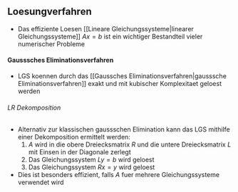 ## Loesungverfahren
- Das effiziente Loesen [[Lineare Gleichungssysteme|linearer Gleichungssysteme]] $Ax = b$ ist ein wichtiger Bestandteil vieler numerischer Probleme
#### Gausssches Eliminationsverfahren
- LGS koennen durch das [[Gaussches Eliminationsverfahren|gausssche Eliminationsverfahren]] exakt und mit kubischer Komplexitaet geloest werden
###### LR Dekomposition
- Alternativ zur klassischen gaussschen Elimination kann das LGS mithilfe einer Dekomposition ermittelt werden:
	1. $A$ wird in die obere Dreiecksmatrix $R$ und die untere Dreiecksmatrix $L$ mit Einsen in der Diagonale zerlegt
	2. Das Gleichungssystem $Ly = b$ wird geloest
	3. Das Gleichungssystem $Rx = y$ wird geloest
- Dies ist besonders effizient, falls $A$ fuer mehrere Gleichungssysteme verwendet wird